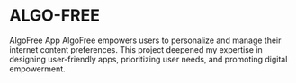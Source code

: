 # ALGO-FREE
AlgoFree App  AlgoFree empowers users to personalize and manage their internet content preferences. This project deepened my expertise in designing user-friendly apps, prioritizing user needs, and promoting digital empowerment.
